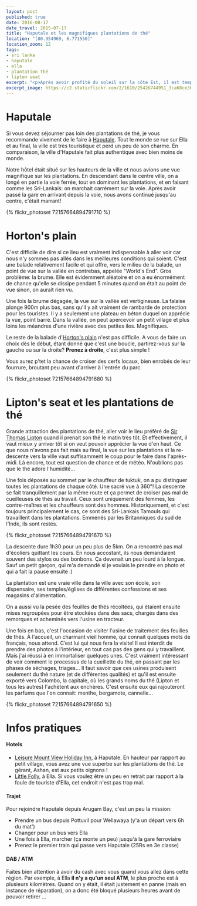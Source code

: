 ```yaml
---
layout: post
published: true
date: 2016-08-17
date_travel: 2015-07-17
title: "Haputale et les magnifiques plantations de thé"
location: "[80.954969, 6.771550]"
location_zoom: 12
tags:
- sri lanka
- haputale
- ella
- plantation thé
- lipton seat
excerpt: "<p>Après avoir profité du soleil sur la côte Est, il est temps de revenir dans les terres et d'aller voir les fameuses plantations de thé. Autant le dire tout de suite, il n'y a pas de trajet direct et facile pour faire Arugam Bay → Haputale. Après 8h, 2 tuktuks, 2 bus et un train, nous sommes arrivés! En prenant le premier bus d'Arugam Bay (Pottuvil), tout s'enchaîne plutôt facilement.</p><p>Mais ça en valait la peine, les paysages sont magnifiques. Le trajet en train était splendide et la vue de notre hôtel bluffante.</p>"
excerpt_image: https://c2.staticflickr.com/2/1610/25426744951_3ca68ce36c_c.jpg
---
```

# Haputale
Si vous devez séjourner pas loin des plantations de thé, je vous recommande vivement de le faire à [Haputale](https://en.wikipedia.org/wiki/Haputale). Tout le monde se rue sur Ella et au final, la ville est très touristique et perd un peu de son charme. En comparaison, la ville d'Haputale fait plus authentique avec bien moins de monde.

Notre hôtel était situé sur les hauteurs de la ville et nous avions une vue magnifique sur les plantations. En descendant dans le centre ville, on a longé en partie la voie ferrée, tout en dominant les plantations, et en faisant comme les Sri-Lankais: on marchait carrément sur la voie. Après avoir passé la gare en arrivant depuis la voie, nous avons continué jusqu'au centre, c'était marrant!

{% flickr_photoset 72157664894791710 %}

# Horton's plain
C'est difficile de dire si ce lieu est vraiment indispensable à aller voir car nous n'y sommes pas allés dans les meilleures conditions qui soient. C'est une balade relativement facile et qui offre, vers le milieu de la balade, un point de vue sur la vallée en contrebas, appelée "World's End". Gros problème: la brume. Elle est évidemment aléatoire et on a eu énormément de chance qu'elle se dissipe pendant 5 minutes quand on était au point de vue sinon, on aurait rien vu.

Une fois la brume dégagée, la vue sur la vallée est vertigineuse. La falaise plonge 900m plus bas, sans qu'il y ait vraiment de rambarde de protection pour les touristes. Il y a seulement une plateau en béton duquel on apprécie la vue, point barre. Dans la vallée, on peut apercevoir un petit village et plus loins les méandres d'une rivière avec des petites iles. Magnifiques.

Le reste de la balade d'[Horton's plain](https://fr.wikipedia.org/wiki/Parc_national_de_Horton_Plains) n'est pas difficile. A vous de faire un choix dès le début, étant donné que c'est une boucle, partirez-vous sur la gauche ou sur la droite? **Prenez à droite**, c'est plus simple !

Vous aurez p'tet la chance de croiser des cerfs locaux, bien enrobés de leur fourrure, broutant peu avant d'arriver à l'entrée du parc.

{% flickr_photoset 72157664894791680 %}

# Lipton's seat et les plantations de thé
Grande attraction des plantations de thé, aller voir le lieu préféré de [Sir Thomas Lipton](https://fr.wikipedia.org/wiki/Thomas_Lipton) quand il prenait son thé le matin très tôt. Et effectivement, il vaut mieux y arriver tôt si on veut pouvoir apprécier la vue d'en haut. Ce que nous n'avons pas fait mais au final, la vue sur les plantations et la re-descente vers la ville vaut suffisamment le coup pour le faire dans l'après-midi. Là encore, tout est question de chance et de météo. N'oublions pas que le thé adore l'humidité...

Une fois déposés au sommet par le chauffeur de tuktuk, on a pu distinguer toutes les plantations de chaque côté. Une sacré vue à 360°! La descente se fait tranquillement par la même route et ça permet de croiser pas mal de cueilleuses de thés au travail. Ceux sont uniquement des femmes, les contre-maîtres et les chauffeurs sont des hommes. Historiquement, et c'est toujours principalement le cas, ce sont des Sri-Lankais Tamouls qui travaillent dans les plantations. Emmenés par les Britanniques du sud de l'Inde, ils sont restés.

{% flickr_photoset 72157664894791670 %}

La descente dure 1h30 pour un peu plus de 5km. On a rencontré pas mal d'écoliers quittant les cours. En nous accostant, ils nous demandaient souvent des stylos ou des bonbons. Ça devenait un peu lourd à la longue. Sauf un petit garçon, qui m'a demandé si je voulais le prendre en photo et qui a fait la pause ensuite :)

La plantation est une vraie ville dans la ville avec son école, son dispensaire, ses temples/églises de différentes confessions et ses magasins d'alimentation.

On a aussi vu la pesée des feuilles de thés récoltées, qui étaient ensuite mises regroupées pour être stockées dans des sacs, chargés dans des remorques et acheminés vers l'usine en tracteur.

Une fois en bas, c'est l'occasion de visiter l'usine de traitement des feuilles de thés. À l'accueil, un charmant vieil homme, qui connait quelques mots de français, nous attend. C’est lui qui nous fera la visite! Il est interdit de prendre des photos à l'intérieur, en tout cas pas des gens qui y travaillent. Mais j'ai réussi à en immortaliser quelques unes. C'est vraiment intéressant de voir comment le processus de la cueillette du thé, en passant par les phases de séchages, triages... Il faut savoir que ces usines produisent seulement du thé nature (et de différentes qualités) et qu'il est ensuite exporté vers Colombo, la capitale, où les grands noms du thé (Lipton et tous les autres) l'achètent aux enchères. C'est ensuite eux qui rajouteront les parfums que l'on connait: menthe, bergamote, cannelle...

{% flickr_photoset 72157664894791650 %}

# Infos pratiques

#### Hotels

 - [Leisure Mount View Holiday Inn](http://4sq.com/nVN2NR), à Haputale. En hauteur par rapport au petit village, vous avez une vue superbe sur les plantations de thé. Le gérant, Ashan, est aux petits oignons !
 - [Little Folly](http://4sq.com/NNh57R), à Ella. Si vous voulez être un peu en retrait par rapport à la foule de touriste d'Ella, cet endroit n'est pas trop mal.

#### Trajet

Pour rejoindre Haputale depuis Arugam Bay, c'est un peu la mission:

 - Prendre un bus depuis Pottuvil pour Wellawaya (y'a un départ vers 6h du mat')
 - Changer pour un bus vers Ella
 - Une fois à Ella, marcher (ça monte un peu) jusqu'à la gare ferroviaire
 - Prenez le premier train qui passe vers Haputale (25Rs en 3e classe)

#### DAB / ATM

Faites bien attention à avoir du cash avec vous quand vous allez dans cette région. Par exemple, à Ella **il n'y a qu'un seul ATM**, le plus proche est à plusieurs kilomètres.
Quand on y était, il était justement en panne (mais en instance de réparation), on a donc été bloqué plusieurs heures avant de pouvoir retirer ...
